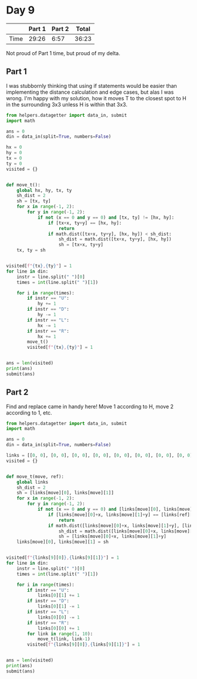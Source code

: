 # Day 9

| | Part 1 | Part 2 | Total |
|---|---|---|---|
|Time|29:26|6:57|36:23|

Not proud of Part 1 time, but proud of my delta.

## Part 1

I was stubbornly thinking that using if statements would be easier than implementing the distance calculation and edge cases, but alas I was wrong. I'm happy with my solution, how it moves T to the closest spot to H in the surrounding 3x3 unless H is within that 3x3. 

```python
from helpers.datagetter import data_in, submit
import math

ans = 0
din = data_in(split=True, numbers=False)

hx = 0
hy = 0
tx = 0
ty = 0
visited = {}


def move_t():
    global hx, hy, tx, ty
    sh_dist = 2
    sh = [tx, ty]
    for x in range(-1, 2):
        for y in range(-1, 2):
            if not (x == 0 and y == 0) and [tx, ty] != [hx, hy]:
                if [tx+x, ty+y] == [hx, hy]:
                    return
                if math.dist([tx+x, ty+y], [hx, hy]) < sh_dist:
                    sh_dist = math.dist([tx+x, ty+y], [hx, hy])
                    sh = [tx+x, ty+y]
    tx, ty = sh


visited[f"{tx},{ty}"] = 1
for line in din:
    instr = line.split(" ")[0]
    times = int(line.split(" ")[1])

    for i in range(times):
        if instr == "U":
            hy += 1
        if instr == "D":
            hy -= 1
        if instr == "L":
            hx -= 1
        if instr == "R":
            hx += 1
        move_t()
        visited[f"{tx},{ty}"] = 1


ans = len(visited)
print(ans)
submit(ans)
```

## Part 2

Find and replace came in handy here! Move 1 according to H, move 2 according to 1, etc.

```python
from helpers.datagetter import data_in, submit
import math

ans = 0
din = data_in(split=True, numbers=False)

links = [[0, 0], [0, 0], [0, 0], [0, 0], [0, 0], [0, 0], [0, 0], [0, 0], [0, 0], [0, 0]]
visited = {}


def move_t(move, ref):
    global links
    sh_dist = 2
    sh = [links[move][0], links[move][1]]
    for x in range(-1, 2):
        for y in range(-1, 2):
            if not (x == 0 and y == 0) and [links[move][0], links[move][1]] != [links[ref][0], links[ref][1]]:
                if [links[move][0]+x, links[move][1]+y] == [links[ref][0], links[ref][1]]:
                    return
                if math.dist([links[move][0]+x, links[move][1]+y], [links[ref][0], links[ref][1]]) < sh_dist:
                    sh_dist = math.dist([links[move][0]+x, links[move][1]+y], [links[ref][0], links[ref][1]])
                    sh = [links[move][0]+x, links[move][1]+y]
    links[move][0], links[move][1] = sh


visited[f"{links[9][0]},{links[9][1]}"] = 1
for line in din:
    instr = line.split(" ")[0]
    times = int(line.split(" ")[1])

    for i in range(times):
        if instr == "U":
            links[0][1] += 1
        if instr == "D":
            links[0][1] -= 1
        if instr == "L":
            links[0][0] -= 1
        if instr == "R":
            links[0][0] += 1
        for link in range(1, 10):
            move_t(link, link-1)
        visited[f"{links[9][0]},{links[9][1]}"] = 1


ans = len(visited)
print(ans)
submit(ans)
```
